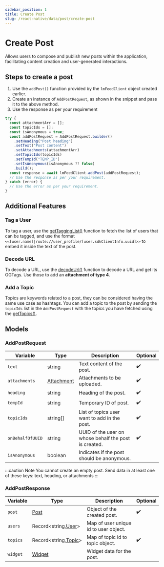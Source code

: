 ```yaml
---
sidebar_position: 1
title: Create Post
slug: /react-native/data/post/create-post
---
```


# Create Post

Allows users to compose and publish new posts within the application, facilitating content creation and user-generated interactions.

## Steps to create a post

1. Use the `addPost()` function provided by the `lmFeedClient` object created earlier.
2. Create an instance of `AddPostRequest`, as shown in the snippet and pass it to the above method.
3. Use the response as per your requirement

```js
try {
  const attachmentArr = [];
  const topicIds = [];
  const isAnonymous = true;
  const addPostRequest = AddPostRequest.builder()
    .setHeading("Post heading")
    .setText("Post content")
    .setAttachments(attachmentArr)
    .setTopicIds(topicIds)
    .setTempId("TEMP_ID")
    .setIsAnonymous(isAnonymous ?? false)
    .build();
  const response = await lmFeedClient.addPost(addPostRequest);
  // Use the response as per your requirement.
} catch (error) {
  // Use the error as per your requirement.
}
```

## Additional Features

### Tag a User

To tag a user, use the [getTaggingList()](../Helper/tagging-member.md) function to fetch the list of users that can be tagged, and use the format `<<[user.name]|route://user_profile/[user.sdkClientInfo.uuid]>>` to embed it inside the text of the post.

### Decode URL

To decode a URL, use the [decodeUrl()](../Helper/decode-url.md) function to decode a URL and get its OGTags. Use those to add an **attachment of type 4**.

### Add a Topic

Topics are keywords related to a post, they can be considered having the same use case as hashtags. You can add a topic to the post by sending the `topicIds` list in the `AddPostRequest` with the topics you have fetched using the [getTopics()](../Topic/get-topics.md).

## Models

### AddPostRequest

| Variable         | Type                                              | Description                                           | Optional           |
| ---------------- | ------------------------------------------------- | ----------------------------------------------------- | ------------------ |
| `text`           | string                                            | Text content of the post.                             | :heavy_check_mark: |
| `attachments`    | [Attachment](../Models/post-model.md/#attachment) | Attachments to be uploaded.                           | :heavy_check_mark: |
| `heading`        | string                                            | Heading of the post.                                  | :heavy_check_mark: |
| `tempId`         | string                                            | Temporary ID of post.                                 | :heavy_check_mark: |
| `topicIds`       | string[]                                          | List of topics user want to add in the post.          | :heavy_check_mark: |
| `onBehalfOfUUID` | string                                            | UUID of the user on whose behalf the post is created. | :heavy_check_mark: |
| `isAnonymous`    | boolean                                           | Indicates if the post should be anonymous.            |                    |

:::caution
Note You cannot create an empty post. Send data in at least one of these keys: text, heading, or attachments
:::

### AddPostResponse

| Variable | Type                                             | Description                           | Optional           |
| -------- | ------------------------------------------------ | ------------------------------------- | ------------------ |
| `post`   | [Post](../Models/post-model.md)                  | Object of the created post.           | :heavy_check_mark: |
| `users`  | Record<string,[User](../Models/user-model.md)>   | Map of user unique id to user object. |                    |
| `topics` | Record<string,[Topic](../Models/topic-model.md)> | Map of topic id to topic object.      | :heavy_check_mark: |
| `widget` | [Widget](../Models/post-model.md/#widget)        | Widget data for the post.             |                    |
